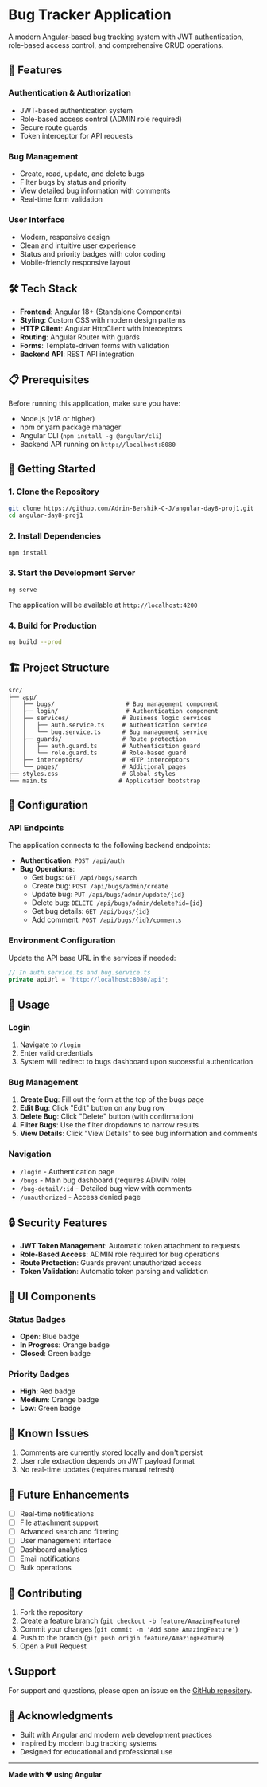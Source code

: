 # Bug Tracker Application

A modern Angular-based bug tracking system with JWT authentication, role-based access control, and comprehensive CRUD operations.

## 🚀 Features

### Authentication & Authorization
- JWT-based authentication system
- Role-based access control (ADMIN role required)
- Secure route guards
- Token interceptor for API requests

### Bug Management
- Create, read, update, and delete bugs
- Filter bugs by status and priority
- View detailed bug information with comments
- Real-time form validation

### User Interface
- Modern, responsive design
- Clean and intuitive user experience
- Status and priority badges with color coding
- Mobile-friendly responsive layout

## 🛠️ Tech Stack

- **Frontend**: Angular 18+ (Standalone Components)
- **Styling**: Custom CSS with modern design patterns
- **HTTP Client**: Angular HttpClient with interceptors
- **Routing**: Angular Router with guards
- **Forms**: Template-driven forms with validation
- **Backend API**: REST API integration

## 📋 Prerequisites

Before running this application, make sure you have:

- Node.js (v18 or higher)
- npm or yarn package manager
- Angular CLI (`npm install -g @angular/cli`)
- Backend API running on `http://localhost:8080`

## 🚦 Getting Started

### 1. Clone the Repository
```bash
git clone https://github.com/Adrin-Bershik-C-J/angular-day8-proj1.git
cd angular-day8-proj1
```

### 2. Install Dependencies
```bash
npm install
```

### 3. Start the Development Server
```bash
ng serve
```

The application will be available at `http://localhost:4200`

### 4. Build for Production
```bash
ng build --prod
```

## 🏗️ Project Structure

```
src/
├── app/
│   ├── bugs/                    # Bug management component
│   ├── login/                   # Authentication component
│   ├── services/               # Business logic services
│   │   ├── auth.service.ts     # Authentication service
│   │   └── bug.service.ts      # Bug management service
│   ├── guards/                 # Route protection
│   │   ├── auth.guard.ts       # Authentication guard
│   │   └── role.guard.ts       # Role-based guard
│   ├── interceptors/           # HTTP interceptors
│   └── pages/                  # Additional pages
├── styles.css                  # Global styles
└── main.ts                    # Application bootstrap
```

## 🔧 Configuration

### API Endpoints
The application connects to the following backend endpoints:

- **Authentication**: `POST /api/auth`
- **Bug Operations**:
  - Get bugs: `GET /api/bugs/search`
  - Create bug: `POST /api/bugs/admin/create`
  - Update bug: `PUT /api/bugs/admin/update/{id}`
  - Delete bug: `DELETE /api/bugs/admin/delete?id={id}`
  - Get bug details: `GET /api/bugs/{id}`
  - Add comment: `POST /api/bugs/{id}/comments`

### Environment Configuration
Update the API base URL in the services if needed:
```typescript
// In auth.service.ts and bug.service.ts
private apiUrl = 'http://localhost:8080/api';
```

## 🎯 Usage

### Login
1. Navigate to `/login`
2. Enter valid credentials
3. System will redirect to bugs dashboard upon successful authentication

### Bug Management
1. **Create Bug**: Fill out the form at the top of the bugs page
2. **Edit Bug**: Click "Edit" button on any bug row
3. **Delete Bug**: Click "Delete" button (with confirmation)
4. **Filter Bugs**: Use the filter dropdowns to narrow results
5. **View Details**: Click "View Details" to see bug information and comments

### Navigation
- `/login` - Authentication page
- `/bugs` - Main bug dashboard (requires ADMIN role)
- `/bug-detail/:id` - Detailed bug view with comments
- `/unauthorized` - Access denied page

## 🔒 Security Features

- **JWT Token Management**: Automatic token attachment to requests
- **Role-Based Access**: ADMIN role required for bug operations
- **Route Protection**: Guards prevent unauthorized access
- **Token Validation**: Automatic token parsing and validation

## 🎨 UI Components

### Status Badges
- **Open**: Blue badge
- **In Progress**: Orange badge  
- **Closed**: Green badge

### Priority Badges
- **High**: Red badge
- **Medium**: Orange badge
- **Low**: Green badge

## 🐛 Known Issues

1. Comments are currently stored locally and don't persist
2. User role extraction depends on JWT payload format
3. No real-time updates (requires manual refresh)

## 🔮 Future Enhancements

- [ ] Real-time notifications
- [ ] File attachment support
- [ ] Advanced search and filtering
- [ ] User management interface
- [ ] Dashboard analytics
- [ ] Email notifications
- [ ] Bulk operations

## 🤝 Contributing

1. Fork the repository
2. Create a feature branch (`git checkout -b feature/AmazingFeature`)
3. Commit your changes (`git commit -m 'Add some AmazingFeature'`)
4. Push to the branch (`git push origin feature/AmazingFeature`)
5. Open a Pull Request

## 📞 Support

For support and questions, please open an issue on the [GitHub repository](https://github.com/Adrin-Bershik-C-J/angular-day8-proj1/issues).

## 🙏 Acknowledgments

- Built with Angular and modern web development practices
- Inspired by modern bug tracking systems
- Designed for educational and professional use

---

**Made with ❤️ using Angular**
